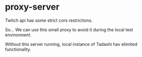 # proxy-server

Twitch api has some strict cors restrictions.  

So... We can use this small proxy to avoid it during the local test environment.

Without this server running, local instance of Tadashi hav elimited functionality.
